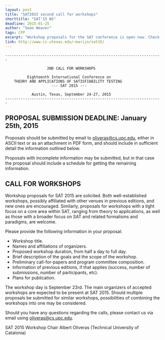 ```yaml
---
layout: post
title: "SAT2015 second call for workshops"
shorttitle: "SAT'15 WS"
deadline: 2015-01-25
author: "Sean Weaver"
tags: CFP
excerpt: "Workshop proposals for the SAT conference is open now. Check out the details ..."
link: http://www.cs.utexas.edu/~marijn/sat15/
---
```

    -----------------------------------------------------------------------

                       2ND CALL FOR WORKSHOPS
 
              Eighteenth International Conference on
        THEORY AND APPLICATIONS OF SATISFIABILITY TESTING
                         --- SAT 2015 ---

                Austin, Texas, September 24-27, 2015
    -----------------------------------------------------------------------

## PROPOSAL SUBMISSION DEADLINE: January 25th, 2015

Proposals should be submitted by email to oliveras@cs.upc.edu, either
in ASCII text or as an attachment in PDF form, and should include in
sufficient detail the information outlined below.

Proposals with incomplete information may be submitted, but in that
case the proposal should include a schedule for getting the remaining
information.


## CALL FOR WORKSHOPS

 Workshop proposals for SAT 2015 are solicited.  Both well-established
 workshops, possibly affiliated with other venues in previous
 editions, and new ones are encouraged.  Similarly, proposals for
 workshops with a tight focus on a core area within SAT, ranging from
 theory to applications, as well as those with a broader focus on SAT
 and related formalisms and paradigms, are welcome.

 Please provide the following information in your proposal:

 + Workshop title.
 + Names and affiliations of organizers.
 + Proposed workshop duration, from half a day to full day.
 + Brief description of the goals and the scope of the workshop.
 + Preliminary call-for-papers and program committee composition.
 + Information of previous editions, if that applies (success, number
   of submissions, number of participants, etc).
 + Plans for publication.
 
 The workshop day is September 23rd. The main organizers of accepted
 workshops are expected to be present at SAT 2015. Should multiple
 proposals be submitted for similar workshops, possibilities of
 combining the workshops into one may be considered.


Should you have any questions regarding the calls, please contact us
via email using oliveras@cs.upc.edu.

SAT 2015 Workshop Chair
Albert Oliveras (Technical University of Catalonia)
